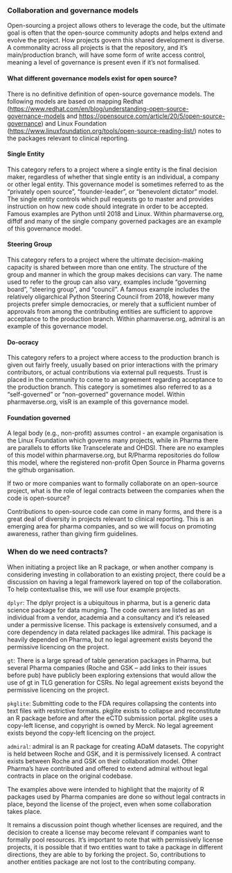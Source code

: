 ### Collaboration and governance models 

Open-sourcing a project allows others to leverage the code, but the ultimate goal is often that the open-source community adopts and helps extend and evolve the project. How projects govern this shared development is diverse. A commonality across all projects is that the repository, and it’s main/production branch, will have some form of write access control, meaning a level of governance is present even if it’s not formalised. 

#### What different governance models exist for open source? 

There is no definitive definition of open-source governance models. The following models are based on mapping Redhat (https://www.redhat.com/en/blog/understanding-open-source-governance-models and https://opensource.com/article/20/5/open-source-governance) and Linux Foundation (https://www.linuxfoundation.org/tools/open-source-reading-list/) notes to the packages relevant to clinical reporting. 

#### Single Entity 

This category refers to a project where a single entity is the final decision maker, regardless of whether that single entity is an individual, a company or other legal entity. This governance model is sometimes referred to as the “privately open source”, “founder-leader”, or “benevolent dictator” model. The single entity controls which pull requests go to master and provides instruction on how new code should integrate in order to be accepted. Famous examples are Python until 2018 and Linux. Within pharmaverse.org, diffdf and many of the single company governed packages are an example of this governance model. 

#### Steering Group 

This category refers to a project where the ultimate decision-making capacity is shared between more than one entity. The structure of the group and manner in which the group makes decisions can vary. The name used to refer to the group can also vary, examples include “governing board”, “steering group”, and “council”. A famous example includes the relatively oligarchical Python Steering Council from 2018, however many projects prefer simple democracies, or merely that a sufficient number of approvals from among the contributing entities are sufficient to approve acceptance to the production branch. Within pharmaverse.org, admiral is an example of this governance model. 

#### Do-ocracy 

This category refers to a project where access to the production branch is given out fairly freely, usually based on prior interactions with the primary contributors, or actual contributions via external pull requests. Trust is placed in the community to come to an agreement regarding acceptance to the production branch. This category is sometimes also referred to as a “self-governed” or “non-governed” governance model. Within pharmaverse.org, visR is an example of this governance model. 

#### Foundation governed 

A legal body (e.g., non-profit) assumes control - an example organisation is the Linux Foundation which governs many projects, while in Pharma there are parallels to efforts like Transcelerate and OHDSI. There are no examples of this model within pharmaverse.org, but R/Pharma repositories do follow this model, where the registered non-profit Open Source in Pharma governs the github organisation.   

If two or more companies want to formally collaborate on an open-source project, what is the role of legal contracts between the companies when the code is open-source? 

Contributions to open-source code can come in many forms, and there is a great deal of diversity in projects relevant to clinical reporting. This is an emerging area for pharma companies, and so we will focus on promoting awareness, rather than giving firm guidelines.  

### When do we need contracts?  

When initiating a project like an R package, or when another company is considering investing in collaboration to an existing project, there could be a discussion on having a legal framework layered on top of the collaboration. To help contextualise this, we will use four example projects. 

`dplyr`: The dplyr project is a ubiquitous in pharma, but is a generic data science package for data munging. The code owners are listed as an individual from a vendor, academia and a consultancy and it’s released under a permissive license. This package is extensively consumed, and a core dependency in data related packages like admiral. This package is heavily depended on Pharma, but no legal agreement exists beyond the permissive licencing on the project. 

`gt`: There is a large spread of table generation packages in Pharma, but several Pharma companies (Roche and GSK – add links to their issues before pub) have publicly been exploring extensions that would allow the use of gt in TLG generation for CSRs. No legal agreement exists beyond the permissive licencing on the project. 

`pkglite`: Submitting code to the FDA requires collapsing the contents into text files with restrictive formats. pkglite exists to collapse and reconstitute an R package before and after the eCTD submission portal. pkglite uses a copy-left license, and copyright is owned by Merck. No legal agreement exists beyond the copy-left licencing on the project. 

`admiral`: admiral is an R package for creating ADaM datasets. The copyright is held between Roche and GSK, and it is permissively licensed. A contract exists between Roche and GSK on their collaboration model. Other Pharma’s have contributed and offered to extend admiral without legal contracts in place on the original codebase. 

The examples above were intended to highlight that the majority of R packages used by Pharma companies are done so without legal contracts in place, beyond the license of the project, even when some collaboration takes place.  

It remains a discussion point though whether licenses are required, and the decision to create a license may become relevant if companies want to formally pool resources. It’s important to note that with permissively license projects, it is possible that if two entities want to take a package in different directions, they are able to by forking the project. So, contributions to another entities package are not lost to the contributing company. 